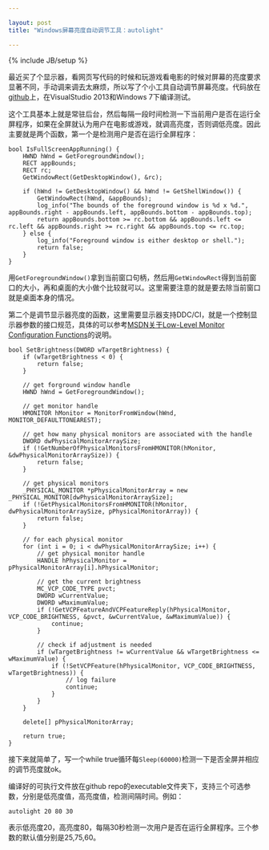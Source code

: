 ```yaml
---

layout: post
title: "Windows屏幕亮度自动调节工具：autolight"

---
```


{% include JB/setup %}

最近买了个显示器，看网页写代码的时候和玩游戏看电影的时候对屏幕的亮度要求显著不同，手动调来调去太麻烦，所以写了个小工具自动调节屏幕亮度。代码放在[github](https://github.com/eirikrwu/autolight)上，在VisualStudio 2013和Windows 7下编译测试。

<!--more-->

这个工具基本上就是常驻后台，然后每隔一段时间检测一下当前用户是否在运行全屏程序，如果在全屏就认为用户在电影或游戏，就调高亮度，否则调低亮度。因此主要就是两个函数，第一个是检测用户是否在运行全屏程序：

	bool IsFullScreenAppRunning() {
		HWND hWnd = GetForegroundWindow();
		RECT appBounds;
		RECT rc;
		GetWindowRect(GetDesktopWindow(), &rc);

		if (hWnd != GetDesktopWindow() && hWnd != GetShellWindow()) {
			GetWindowRect(hWnd, &appBounds);
			log_info("The bounds of the foreground window is %d x %d.", appBounds.right - appBounds.left, appBounds.bottom - appBounds.top);
			return appBounds.bottom >= rc.bottom && appBounds.left <= rc.left && appBounds.right >= rc.right && appBounds.top <= rc.top;
		} else {
			log_info("Foreground window is either desktop or shell.");
			return false;
		}
	}

用`GetForegroundWindow()`拿到当前窗口句柄，然后用`GetWindowRect`得到当前窗口的大小，再和桌面的大小做个比较就可以。这里需要注意的就是要去除当前窗口就是桌面本身的情况。

第二个是调节显示器亮度的函数，这里需要显示器支持DDC/CI，就是一个控制显示器参数的接口规范，具体的可以参考[MSDN关于Low-Level Monitor Configuration Functions][1]的说明。

	bool SetBrightness(DWORD wTargetBrightness) {
		if (wTargetBrightness < 0) {
			return false;
		}

		// get forground window handle
		HWND hWnd = GetForegroundWindow();

		// get monitor handle
		HMONITOR hMonitor = MonitorFromWindow(hWnd, MONITOR_DEFAULTTONEAREST);

		// get how many physical monitors are associated with the handle
		DWORD dwPhysicalMonitorArraySize;
		if (!GetNumberOfPhysicalMonitorsFromHMONITOR(hMonitor, &dwPhysicalMonitorArraySize)) {
			return false;
		}

		// get physical monitors
		_PHYSICAL_MONITOR *pPhysicalMonitorArray = new _PHYSICAL_MONITOR[dwPhysicalMonitorArraySize];
		if (!GetPhysicalMonitorsFromHMONITOR(hMonitor, dwPhysicalMonitorArraySize, pPhysicalMonitorArray)) {
			return false;
		}

		// for each physical monitor
		for (int i = 0; i < dwPhysicalMonitorArraySize; i++) {
			// get physical monitor handle
			HANDLE hPhysicalMonitor = pPhysicalMonitorArray[i].hPhysicalMonitor;

			// get the current brightness
			MC_VCP_CODE_TYPE pvct;
			DWORD wCurrentValue;
			DWORD wMaximumValue;
			if (!GetVCPFeatureAndVCPFeatureReply(hPhysicalMonitor, VCP_CODE_BRIGHTNESS, &pvct, &wCurrentValue, &wMaximumValue)) {
				continue;
			}

			// check if adjustment is needed
			if (wTargetBrightness != wCurrentValue && wTargetBrightness <= wMaximumValue) {
				if (!SetVCPFeature(hPhysicalMonitor, VCP_CODE_BRIGHTNESS, wTargetBrightness)) {
					// log failure
					continue;
				}
			}
		}

		delete[] pPhysicalMonitorArray;

		return true;
	}

接下来就简单了，写一个while true循环每`Sleep(60000)`检测一下是否全屏并相应的调节亮度就ok。

编译好的可执行文件放在github repo的executable文件夹下，支持三个可选参数，分别是低亮度值，高亮度值，检测间隔时间。例如：

	autolight 20 80 30

表示低亮度20，高亮度80，每隔30秒检测一次用户是否在运行全屏程序。三个参数的默认值分别是25,75,60。

[1]: http://msdn.microsoft.com/en-us/library/dd692982(v=vs.85).aspx